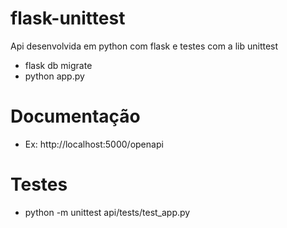 # flask-unittest
Api desenvolvida em python com flask e testes com a lib unittest
- flask db migrate
- python app.py

# Documentação 
- Ex: http://localhost:5000/openapi

# Testes
- python -m unittest api/tests/test_app.py
